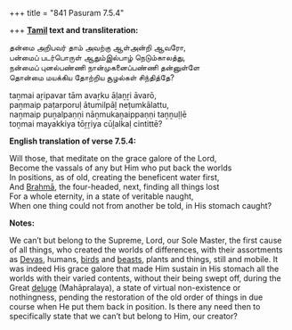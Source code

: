 +++
title = "841 Pasuram 7.5.4"

+++
**[Tamil](/definition/tamil#history "show Tamil definitions") text and transliteration:**

தன்மை அறிபவர் தாம் அவற்கு ஆள்அன்றி ஆவரோ,  
பன்மைப் படர்பொருள் ஆதும்இல்பாழ் நெடும்காலத்து,  
நன்மைப் புனல்பண்ணி நான்முகனைப்பண்ணி தன்னுள்ளே  
தொன்மை மயக்கிய தோற்றிய சூழல்கள் சிந்தித்தே?

taṉmai aṟipavar tām avaṟku āḷaṉṟi āvarō,  
paṉmaip paṭarporuḷ ātumilpāḻ neṭumkālattu,  
naṉmaip puṉalpaṇṇi nāṉmukaṉaippaṇṇi taṉṉuḷḷē  
toṉmai mayakkiya tōṟṟiya cūḻalkaḷ cintittē?

**English translation of verse 7.5.4:**

Will those, that meditate on the grace galore of the Lord,  
Become the vassals of any but Him who put back the worlds  
In positions, as of old, creating the beneficent water first,  
And [Brahmā](/definition/brahma#vaishnavism "show Brahmā definitions"), the four-headed, next, finding all things lost  
For a whole eternity, in a state of veritable naught,  
When one thing could not from another be told, in His stomach caught?

**Notes:**

We can’t but belong to the Supreme, Lord, our Sole Master, the first cause of all things, who created the worlds of differences, with their assortments as [Devas](/definition/deva#vaishnavism "show Devas definitions"), humans, [birds](/definition/bird#history "show birds definitions") and [beasts](/definition/beast#history "show beasts definitions"), plants and things, still and mobile. It was indeed His grace galore that made Him sustain in His stomach all the worlds with their varied contents, without their being swept off, during the Great [deluge](/definition/deluge#history "show deluge definitions") (Mahāpralaya), a state of virtual non-existence or nothingness, pending the restoration of the old order of things in due course when He put them back in position. Is there any need then to specifically state that we can’t but belong to Him, our creator?


